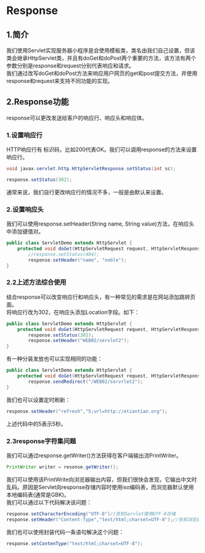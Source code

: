 # Response

## 1.简介
我们使用Servlet实现服务器小程序是会使用模板类，类名由我们自己设置，但该类会继承HttpServlet类，并且有doGet和doPost两个重要的方法，该方法有两个参数分别是response和request分别代表响应和请求。<br>
我们通过改写doGet和doPost方法来响应用户网页的get和post提交方法，并使用response和request来支持不同功能的实现。<br>

## 2.Response功能
response可以更改发送给客户的响应行、响应头和响应体。<br>

### 1.设置响应行
HTTP响应行有 标识码，比如200代表OK。我们可以调用response的方法来设置响应行。<br>
```java
void javax.servlet.http.HttpServletResponse.setStatus(int sc);

response.setStatus(302);
```
通常来说，我们自行更改响应行的情况不多，一般是由默认来设置。<br>

### 2.设置响应头
我们可以使用response.setHeader(String name, String value)方法，在响应头中添加键值对。<br>
```java
public class ServletDemo extends HttpServlet {
	protected void doGet(HttpServletRequest request, HttpServletResponse response) throws ServletException, IOException {
		//response.setStatus(404);
		response.setHeader("name", "noble");
}
```

### 2.2上述方法综合使用
结合response可以改变响应行和响应头，有一种常见的需求是在网站添加跳转页面。<br>
将响应行改为302，在响应头添加Location字段。如下：<br>

```java
public class ServletDemo extends HttpServlet {
	protected void doGet(HttpServletRequest request, HttpServletResponse response) throws ServletException, IOException {
		response.setStatus(302);
		response.setHeader("WEB02/servlet2");
}
```

有一种分装发放也可以实现相同的功能：<br>
```java
public class ServletDemo extends HttpServlet {
	protected void doGet(HttpServletRequest request, HttpServletResponse response) throws ServletException, IOException {
		response.sendRedirect("/WEB02/servrlet2");
}
```

我们也可以设置定时刷新：<br>
```java
response.setHeader("refresh","5;url=http://etiantian.org");
```
上述代码中的5表示5秒。<br>

### 2.3response字符集问题
我们可以通过response.getWriter()方法获得在客户端输出流PrintWriter。<br>
```java
PrintWriter writer = resonse.getWriter();
```
我们可以使用该PrintWrite向浏览器输出内容，但我们很快会发现，它输出中文时乱码。原因是Servlet向response存储内容时使用iso编码表，而浏览器默认使用本地编码表(通常是GBK)。<br>
我们可以通过以下代码解决该问题：<br>
```java
response.setCharacterEncoding("UTF-8")//告知Servlet使用UTF-8存储
response.setHeader("Content-Type","text/html;charset=UTF-8");//告知浏览器使用UTF-8解析
```
我们也可以使用封装代码一条语句解决这个问题：<br>
```java
response.setContenType("text/html;charset=UTF-8");
```




















#

